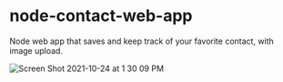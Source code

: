 # node-contact-web-app
Node web app that saves and keep track of your favorite contact, with image upload.


![Screen Shot 2021-10-24 at 1 30 09 PM](https://user-images.githubusercontent.com/29158874/138606007-f2a913d1-cfd9-46af-b6b9-29d631196939.png)
